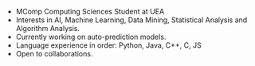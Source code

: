 - MComp Computing Sciences Student at UEA
- Interests in AI, Machine Learning, Data Mining, Statistical Analysis and Algorithm Analysis. 
- Currently working on auto-prediction models.
- Language experience in order: Python, Java, C++, C, JS
- Open to collaborations.


